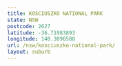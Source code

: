 ```yaml
---
title: KOSCIUSZKO NATIONAL PARK
state: NSW
postcode: 2627
latitude: -36.71983893
longitude: 148.3096588
url: /nsw/kosciuszko-national-park/
layout: suburb
---
```

